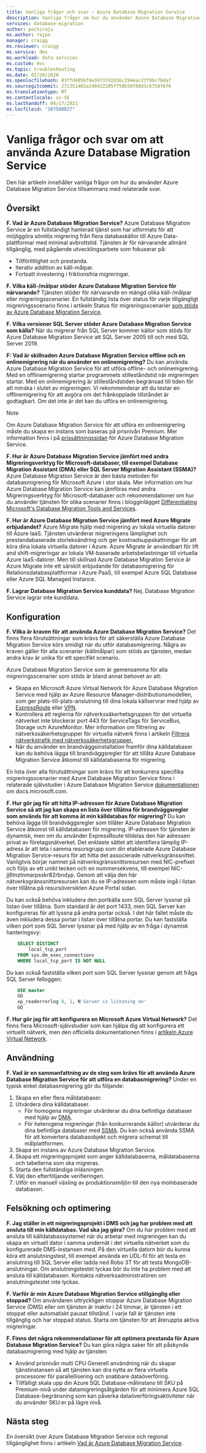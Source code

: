 ```yaml
---
title: Vanliga frågor och svar – Azure Database Migration Service
description: Vanliga frågor om hur du använder Azure Database Migration Service för att utföra databasmigreringar.
services: database-migration
author: pochiraju
ms.author: rajpo
manager: craigg
ms.reviewer: craigg
ms.service: dms
ms.workload: data-services
ms.custom: mvc
ms.topic: troubleshooting
ms.date: 02/20/2020
ms.openlocfilehash: 83ffd405bf8e39737d2d36c294eac27f9bc76daf
ms.sourcegitcommit: 272351402a140422205ff50b59f80d3c6758f6f6
ms.translationtype: MT
ms.contentlocale: sv-SE
ms.lasthandoff: 04/17/2021
ms.locfileid: "107588827"
---
```

# <a name="faq-about-using-azure-database-migration-service"></a>Vanliga frågor och svar om att använda Azure Database Migration Service

Den här artikeln innehåller vanliga frågor om hur du använder Azure Database Migration Service tillsammans med relaterade svar.

## <a name="overview"></a>Översikt

**F. Vad är Azure Database Migration Service?**
Azure Database Migration Service är en fullständigt hanterad tjänst som har utformats för att möjliggöra sömlös migrering från flera databaskällor till Azure Data-plattformar med minimal avbrottstid. Tjänsten är för närvarande allmänt tillgänglig, med pågående utvecklingsarbete som fokuserar på:

* Tillförlitlighet och prestanda.
* Iterativ addition av käll-målpar.
* Fortsatt investering i friktionsfria migreringar.

**F. Vilka käll-/målpar stöder Azure Database Migration Service för närvarande?**
Tjänsten stöder för närvarande en mängd olika käll-/målpar eller migreringsscenarier. En fullständig lista över status för varje tillgängligt migreringsscenario finns i artikeln Status för migreringsscenarier [som stöds av Azure Database Migration Service](https://github.com/MicrosoftDocs/azure-docs-pr/pull/resource-scenario-status.md).

**F. Vilka versioner SQL Server stöder Azure Database Migration Service som källa?**
När du migrerar från SQL Server kommer källor som stöds för Azure Database Migration Service att SQL Server 2005 till och med SQL Server 2019.

**F: Vad är skillnaden Azure Database Migration Service offline och en onlinemigrering när du använder en onlinemigrering?**
Du kan använda Azure Database Migration Service för att utföra offline- och onlinemigrering. Med  en offlinemigrering startar programmets stilleståndstid när migreringen startar. Med  en onlinemigrering är stilleståndstiden begränsad till tiden för att minska i slutet av migreringen. Vi rekommenderar att du testar en offlinemigrering för att avgöra om det frånkopplade tillståndet är godtagbart. Om det inte är det kan du utföra en onlinemigrering.

> [!NOTE]
> Om Azure Database Migration Service för att utföra en onlinemigrering måste du skapa en instans som baseras på prisnivån Premium. Mer information finns i på [prissättningssidan](https://azure.microsoft.com/pricing/details/database-migration/) för Azure Database Migration Service.

**F. Hur är Azure Database Migration Service jämfört med andra Migreringsverktyg för Microsoft-databaser, till exempel Database Migration Assistant (DMA) eller SQL Server Migration Assistant (SSMA)?**
Azure Database Migration Service är den bästa metoden för databasmigrering för Microsoft Azure i stor skala. Mer information om hur Azure Database Migration Service kan jämföras med andra Migreringsverktyg för Microsoft-databaser och rekommendationer om hur du använder tjänsten för olika scenarier finns i blogginlägget [Differentiating Microsoft's Database Migration Tools and Services](https://techcommunity.microsoft.com/t5/microsoft-data-migration/differentiating-microsoft-s-database-migration-tools-and/ba-p/368529).

**F. Hur är Azure Database Migration Service jämfört med Azure Migrate erbjudandet?**
Azure Migrate hjälp med migrering av lokala virtuella datorer till Azure IaaS. Tjänsten utvärderar migreringens lämplighet och prestandabaserade storleksändring och ger kostnadsuppskattningar för att köra dina lokala virtuella datorer i Azure. Azure Migrate är användbart för lift and shift-migreringar av lokala VM-baserade arbetsbelastningar till virtuella Azure IaaS-datorer. Men till skillnad Azure Database Migration Service är Azure Migrate inte ett särskilt erbjudande för databasmigrering för Relationsdatabasplattformar i Azure PaaS, till exempel Azure SQL Database eller Azure SQL Managed Instance.

**F. Lagrar Database Migration Service kunddata?**
Nej. Database Migration Service lagrar inte kunddata.

## <a name="setup"></a>Konfiguration

**F. Vilka är kraven för att använda Azure Database Migration Service?**
Det finns flera förutsättningar som krävs för att säkerställa Azure Database Migration Service körs smidigt när du utför databasmigrering. Några av kraven gäller för alla scenarier (källmålpar) som stöds av tjänsten, medan andra krav är unika för ett specifikt scenario.

Azure Database Migration Service som är gemensamma för alla migreringsscenarier som stöds är bland annat behovet av att:

* Skapa en Microsoft Azure Virtual Network för Azure Database Migration Service med hjälp av Azure Resource Manager-distributionsmodellen, som ger plats-till-plats-anslutning till dina lokala källservrar med hjälp av [ExpressRoute](../expressroute/expressroute-introduction.md) eller [VPN](../vpn-gateway/vpn-gateway-about-vpngateways.md).
* Kontrollera att reglerna för nätverkssäkerhetsgruppen för det virtuella nätverket inte blockerar port 443 för ServiceTags för ServiceBus, Storage och AzureMonitor. Mer information om filtrering av nätverkssäkerhetsgrupper för virtuella nätverk finns i artikeln [Filtrera nätverkstrafik med nätverkssäkerhetsgrupper.](../virtual-network/virtual-network-vnet-plan-design-arm.md)
* När du använder en brandväggsinstallation framför dina källdatabaser kan du behöva lägga till brandväggsregler för att tillåta Azure Database Migration Service åtkomst till källdatabaserna för migrering.

En lista över alla förutsättningar som krävs för att konkurrera specifika migreringsscenarier med Azure Database Migration Service finns i relaterade självstudier i Azure Database Migration Service [dokumentationen](./dms-overview.md) om docs.microsoft.com.

**F. Hur gör jag för att hitta IP-adressen för Azure Database Migration Service så att jag kan skapa en lista över tillåtna för brandväggsregler som används för att komma åt min källdatabas för migrering?**
Du kan behöva lägga till brandväggsregler som tillåter Azure Database Migration Service åtkomst till källdatabasen för migrering. IP-adressen för tjänsten är dynamisk, men om du använder ExpressRoute tilldelas den här adressen privat av företagsnätverket. Det enklaste sättet att identifiera lämplig IP-adress är att leta i samma resursgrupp som din etablerade Azure Database Migration Service-resurs för att hitta det associerade nätverksgränssnittet. Vanligtvis börjar namnet på nätverksgränssnittsresursen med NIC-prefixet och följs av ett unikt tecken och en nummersekvens, till exempel NIC-jj6tnztnmarpsskr82rbndyp. Genom att välja den här nätverksgränssnittsresursen kan du se IP-adressen som måste ingå i listan över tillåtna på resursöversikten Azure Portal sidan.

Du kan också behöva inkludera den portkälla som SQL Server lyssnar på listan över tillåtna. Som standard är det port 1433, men SQL Server kan konfigureras för att lyssna på andra portar också. I det här fallet måste du även inkludera dessa portar i listan över tillåtna portar. Du kan fastställa vilken port som SQL Server lyssnar på med hjälp av en fråga i dynamisk hanteringsvy:

```sql
    SELECT DISTINCT
        local_tcp_port
    FROM sys.dm_exec_connections
    WHERE local_tcp_port IS NOT NULL
```

Du kan också fastställa vilken port som SQL Server lyssnar genom att fråga SQL Server felloggen:

```sql
    USE master
    GO
    xp_readerrorlog 0, 1, N'Server is listening on'
    GO
```

**F. Hur gör jag för att konfigurera en Microsoft Azure Virtual Network?**
Det finns flera Microsoft-självstudier som kan hjälpa dig att konfigurera ett virtuellt nätverk, men den officiella dokumentationen finns i [artikeln Azure Virtual Network](../virtual-network/virtual-networks-overview.md).

## <a name="usage"></a>Användning

**F. Vad är en sammanfattning av de steg som krävs för att använda Azure Database Migration Service för att utföra en databasmigrering?**
Under en typisk enkel databasmigrering gör du följande:

1. Skapa en eller flera måldatabaser.
2. Utvärdera dina källdatabaser.
    * För homogena migreringar utvärderar du dina befintliga databaser med hjälp av [DMA](https://www.microsoft.com/download/details.aspx?id=53595).
    * För heterogena migreringar (från konkurrerande källor) utvärderar du dina befintliga databaser med [SSMA](/sql/ssma/sql-server-migration-assistant). Du kan också använda SSMA för att konvertera databasobjekt och migrera schemat till målplattformen.
3. Skapa en instans av Azure Database Migration Service.
4. Skapa ett migreringsprojekt som anger källdatabaserna, måldatabaserna och tabellerna som ska migreras.
5. Starta den fullständiga inläsningen.
6. Välj den efterföljande verifieringen.
7. Utför en manuell växling av produktionsmiljön till den nya molnbaserade databasen.

## <a name="troubleshooting-and-optimization"></a>Felsökning och optimering

**F. Jag ställer in ett migreringsprojekt i DMS och jag har problem med att ansluta till min källdatabas. Vad ska jag göra?**
Om du har problem med att ansluta till källdatabassystemet när du arbetar med migreringen kan du skapa en virtuell dator i samma undernät i det virtuella nätverket som du konfigurerade DMS-instansen med. På den virtuella datorn bör du kunna köra ett anslutningstest, till exempel använda en UDL-fil för att testa en anslutning till SQL Server eller ladda ned Robo 3T för att testa MongoDB-anslutningar. Om anslutningstestet lyckas bör du inte ha problem med att ansluta till källdatabasen. Kontakta nätverksadministratören om anslutningstestet inte lyckas.

**F. Varför är min Azure Database Migration Service otillgänglig eller stoppad?**
Om användaren uttryckligen stoppar Azure Database Migration Service (DMS) eller om tjänsten är inaktiv i 24 timmar, är tjänsten i ett stoppat eller automatiskt pausat tillstånd. I varje fall är tjänsten inte tillgänglig och har stoppad status.  Starta om tjänsten för att återuppta aktiva migreringar.

**F. Finns det några rekommendationer för att optimera prestanda för Azure Database Migration Service?**
Du kan göra några saker för att påskynda databasmigrering med hjälp av tjänsten:

* Använd prisnivån multi CPU Generell användning när du skapar tjänstinstansen så att tjänsten kan dra nytta av flera virtuella processorer för parallellisering och snabbare dataöverföring.
* Tillfälligt skala upp din Azure SQL Database-målinstans till SKU på Premium-nivå under datamigreringsåtgärden för att minimera Azure SQL Database-begränsning som kan påverka dataöverföringsaktiviteter när du använder SKU:er på lägre nivå.

## <a name="next-steps"></a>Nästa steg

En översikt över Azure Database Migration Service och regional tillgänglighet finns i artikeln [Vad är Azure Database Migration Service](dms-overview.md).

